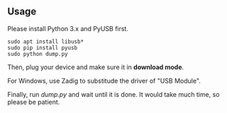 ## Usage

Please install Python 3.x and PyUSB first.

```
sudo apt install libusb*
sudo pip install pyusb
sudo python dump.py
```

Then, plug your device and make sure it in **download mode**.

For Windows, use Zadig to substitude the driver of "USB Module".

Finally, run *dump.py* and wait until it is done. It would take much time, so please be patient.
